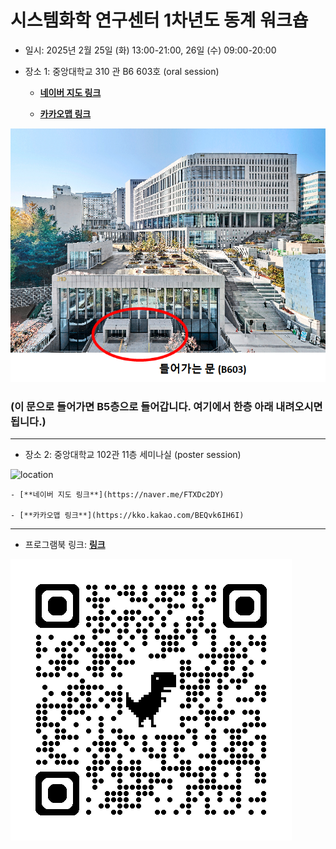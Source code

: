 # 시스템화학 연구센터 1차년도 동계 워크숍

- 일시: 2025년 2월 25일 (화) 13:00-21:00, 26일 (수) 09:00-20:00
- 장소 1: 중앙대학교 310 관 B6 603호 (oral session)
  
    - [**네이버 지도 링크**](https://naver.me/5k7wIQFF)
    
    - [**카카오맵 링크**](https://place.map.kakao.com/359179858)

![location](./B603_location.png)

 ### (이 문으로 들어가면 B5층으로 들어갑니다. 여기에서 한층 아래 내려오시면 됩니다.)
-----------------------------------------------------------------------------------------------------------
- 장소 2: 중앙대학교 102관 11층 세미나실 (poster session)

![location](./102관.webp)

    - [**네이버 지도 링크**](https://naver.me/FTXDc2DY)
    
    - [**카카오맵 링크**](https://kko.kakao.com/BEQvk6IH6I)


-----------------------------------------------------------------------------------------------------------
- 프로그램북 링크: [**링크**](https://github.com/thereexist/GCSC_winter_2025/blob/main/%EC%8B%AC%ED%8F%AC%EC%A7%80%EC%97%84%20%ED%94%84%EB%A1%9C%EA%B7%B8%EB%9E%A8%EB%B6%81.pdf)

![qr_code](./qrcode_github.com.png)
